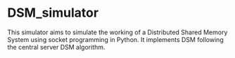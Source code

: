 # DSM_simulator
This simulator aims to simulate the working of a Distributed Shared Memory System using socket programming in Python. It implements DSM following the central server DSM algorithm.
